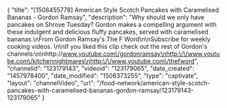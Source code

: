 {
    "title": "[1508455778] American Style Scotch Pancakes with Caramelised Bananas - Gordon Ramsay",
    "description": "Why should we only have pancakes on Shrove Tuesday? Gordon makes a compelling argument with these indulgent and delicious fluffy pancakes, served with caramelised bananas.\nFrom Gordon Ramsay's The F Word\n\nSubscribe for weekly cooking videos. \n\nIf you liked this clip check out the rest of Gordon's channels:\n\nhttp:\/\/www.youtube.com\/gordonramsay\nhttp:\/\/www.youtube.com\/kitchennightmares\nhttp:\/\/www.youtube.com\/thefword",
    "channelid": "123179143",
    "videoid": "123179065",
    "date_created": "1457978400",
    "date_modified": "1508373255",
    "type": "captivate",
    "layout": "channelVideo",
    "url": "\/food-network\/american-style-scotch-pancakes-with-caramelised-bananas-gordon-ramsay\/123179143-123179065"
}